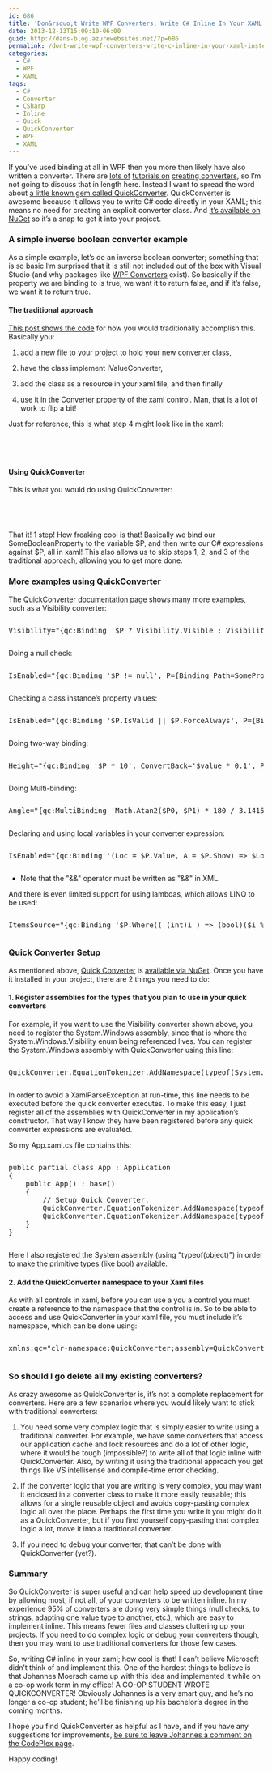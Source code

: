 ```yaml
---
id: 686
title: 'Don&rsquo;t Write WPF Converters; Write C# Inline In Your XAML Instead Using QuickConverter'
date: 2013-12-13T15:09:10-06:00
guid: http://dans-blog.azurewebsites.net/?p=686
permalink: /dont-write-wpf-converters-write-c-inline-in-your-xaml-instead-using-quickconverter/
categories:
  - C#
  - WPF
  - XAML
tags:
  - C#
  - Converter
  - CSharp
  - Inline
  - Quick
  - QuickConverter
  - WPF
  - XAML
---
```

If you’ve used binding at all in WPF then you more then likely have also written a converter. There are [lots of](http://wpftutorial.net/ValueConverters.html) [tutorials on](http://www.wpf-tutorial.com/data-binding/value-conversion-with-ivalueconverter/) [creating converters](http://www.codeproject.com/Articles/418271/Custom-Value-Conversion-in-WPF), so I’m not going to discuss that in length here. Instead I want to spread the word about [a little known gem called QuickConverter](https://quickconverter.codeplex.com/). QuickConverter is awesome because it allows you to write C# code directly in your XAML; this means no need for creating an explicit converter class. And [it’s available on NuGet](http://www.nuget.org/packages/QuickConverter/) so it’s a snap to get it into your project.



### A simple inverse boolean converter example

As a simple example, let’s do an inverse boolean converter; something that is so basic I’m surprised that it is still not included out of the box with Visual Studio (and why packages like [WPF Converters](https://wpfconverters.codeplex.com/) exist). So basically if the property we are binding to is true, we want it to return false, and if it’s false, we want it to return true.

#### The traditional approach

[This post shows the code](http://www.codeproject.com/Articles/24330/WPF-Bind-to-Opposite-Boolean-Value-Using-a-Convert) for how you would traditionally accomplish this. Basically you:

1) add a new file to your project to hold your new converter class,

2) have the class implement IValueConverter,

3) add the class as a resource in your xaml file, and then finally

4) use it in the Converter property of the xaml control. Man, that is a lot of work to flip a bit!

Just for reference, this is what step 4 might look like in the xaml:

<div id="scid:C89E2BDB-ADD3-4f7a-9810-1B7EACF446C1:dd8d182a-ba04-429f-a732-717e4f6e7c8e" class="wlWriterEditableSmartContent" style="float: none; padding-bottom: 0px; padding-top: 0px; padding-left: 0px; margin: 0px; display: inline; padding-right: 0px">
  <pre style=white-space:normal>

  <pre class="brush: xml; gutter: false; title: ; notranslate" title="">
<CheckBox IsEnabled="{Binding Path=ViewModel.SomeBooleanProperty, Converter={StaticResource InverseBooleanConverter}" />
</pre>
</div>

####

#### Using QuickConverter

This is what you would do using QuickConverter:

<div id="scid:C89E2BDB-ADD3-4f7a-9810-1B7EACF446C1:20a4e40b-0b74-4a89-be92-6208d47a3ffd" class="wlWriterEditableSmartContent" style="float: none; padding-bottom: 0px; padding-top: 0px; padding-left: 0px; margin: 0px; display: inline; padding-right: 0px">
  <pre style=white-space:normal>

  <pre class="brush: xml; gutter: false; pad-line-numbers: true; title: ; notranslate" title="">
<CheckBox IsEnabled="{qc:Binding '!$P', P={Binding Path=ViewModel.SomeBooleanProperty}}" />
</pre>
</div>

That it! 1 step! How freaking cool is that! Basically we bind our SomeBooleanProperty to the variable $P, and then write our C# expressions against $P, all in xaml! This also allows us to skip steps 1, 2, and 3 of the traditional approach, allowing you to get more done.



### More examples using QuickConverter

The [QuickConverter documentation page](https://quickconverter.codeplex.com/documentation) shows many more examples, such as a Visibility converter:

<div id="scid:C89E2BDB-ADD3-4f7a-9810-1B7EACF446C1:1cc1ca81-e8c3-425d-b320-27047445a102" class="wlWriterEditableSmartContent" style="float: none; padding-bottom: 0px; padding-top: 0px; padding-left: 0px; margin: 0px; display: inline; padding-right: 0px">
  <pre style=white-space:normal>

  <pre class="brush: csharp; gutter: false; title: ; notranslate" title="">
Visibility="{qc:Binding '$P ? Visibility.Visible : Visibility.Collapsed', P={Binding ShowElement}}"
</pre>
</div>



Doing a null check:

<div id="scid:C89E2BDB-ADD3-4f7a-9810-1B7EACF446C1:f6bf3617-9df8-4629-937c-9ac30cbff775" class="wlWriterEditableSmartContent" style="float: none; padding-bottom: 0px; padding-top: 0px; padding-left: 0px; margin: 0px; display: inline; padding-right: 0px">
  <pre style=white-space:normal>

  <pre class="brush: csharp; gutter: false; pad-line-numbers: true; title: ; notranslate" title="">
IsEnabled="{qc:Binding '$P != null', P={Binding Path=SomeProperty}"
</pre>
</div>



Checking a class instance’s property values:

<div id="scid:C89E2BDB-ADD3-4f7a-9810-1B7EACF446C1:e9d8987c-3f3a-40e8-8470-d0ed50ea6686" class="wlWriterEditableSmartContent" style="float: none; padding-bottom: 0px; padding-top: 0px; padding-left: 0px; margin: 0px; display: inline; padding-right: 0px">
  <pre style=white-space:normal>

  <pre class="brush: csharp; gutter: false; title: ; notranslate" title="">
IsEnabled="{qc:Binding '$P.IsValid || $P.ForceAlways', P={Binding Path=SomeClassInstance}"
</pre>
</div>



Doing two-way binding:

<div id="scid:C89E2BDB-ADD3-4f7a-9810-1B7EACF446C1:6c875271-4498-484a-92d9-6bbd38608db7" class="wlWriterEditableSmartContent" style="float: none; padding-bottom: 0px; padding-top: 0px; padding-left: 0px; margin: 0px; display: inline; padding-right: 0px">
  <pre style=white-space:normal>

  <pre class="brush: csharp; gutter: false; title: ; notranslate" title="">
Height="{qc:Binding '$P * 10', ConvertBack='$value * 0.1', P={Binding TestWidth, Mode=TwoWay}}"
</pre>
</div>



Doing Multi-binding:

<div id="scid:C89E2BDB-ADD3-4f7a-9810-1B7EACF446C1:2a1db181-c052-4adc-a4e3-8ff89b6ada2a" class="wlWriterEditableSmartContent" style="float: none; padding-bottom: 0px; padding-top: 0px; padding-left: 0px; margin: 0px; display: inline; padding-right: 0px">
  <pre style=white-space:normal>

  <pre class="brush: csharp; gutter: false; title: ; notranslate" title="">
Angle="{qc:MultiBinding 'Math.Atan2($P0, $P1) * 180 / 3.14159', P0={Binding ActualHeight, ElementName=rootElement}, P1={Binding ActualWidth, ElementName=rootElement}}"
</pre>
</div>



Declaring and using local variables in your converter expression:

<div id="scid:C89E2BDB-ADD3-4f7a-9810-1B7EACF446C1:c9450039-982e-4ee6-9104-72807e12a235" class="wlWriterEditableSmartContent" style="float: none; padding-bottom: 0px; padding-top: 0px; padding-left: 0px; margin: 0px; display: inline; padding-right: 0px">
  <pre style=white-space:normal>

  <pre class="brush: csharp; gutter: false; title: ; notranslate" title="">
IsEnabled="{qc:Binding '(Loc = $P.Value, A = $P.Show) => $Loc != null &amp;&amp; $A', P={Binding Obj}}"
</pre>
</div>

* Note that the "&&" operator must be written as "&&" in XML.



And there is even limited support for using lambdas, which allows LINQ to be used:

<div id="scid:C89E2BDB-ADD3-4f7a-9810-1B7EACF446C1:6fd045a3-0ddb-4a89-b60b-73d43397de78" class="wlWriterEditableSmartContent" style="float: none; padding-bottom: 0px; padding-top: 0px; padding-left: 0px; margin: 0px; display: inline; padding-right: 0px">
  <pre style=white-space:normal>

  <pre class="brush: csharp; gutter: false; title: ; notranslate" title="">
ItemsSource="{qc:Binding '$P.Where(( (int)i ) => (bool)($i % 2 == 0))', P={Binding Source}}"
</pre>
</div>



### Quick Converter Setup

As mentioned above, [Quick Converter](https://quickconverter.codeplex.com/) is [available via NuGet](http://www.nuget.org/packages/QuickConverter/). Once you have it installed in your project, there are 2 things you need to do:

#### 1. Register assemblies for the types that you plan to use in your quick converters

For example, if you want to use the Visibility converter shown above, you need to register the System.Windows assembly, since that is where the System.Windows.Visibility enum being referenced lives. You can register the System.Windows assembly with QuickConverter using this line:

<div id="scid:C89E2BDB-ADD3-4f7a-9810-1B7EACF446C1:7c4328c4-f388-4058-a0cb-959a1e1a360a" class="wlWriterEditableSmartContent" style="float: none; padding-bottom: 0px; padding-top: 0px; padding-left: 0px; margin: 0px; display: inline; padding-right: 0px">
  <pre style=white-space:normal>

  <pre class="brush: csharp; gutter: false; title: ; notranslate" title="">
QuickConverter.EquationTokenizer.AddNamespace(typeof(System.Windows.Visibility));
</pre>
</div>

In order to avoid a XamlParseException at run-time, this line needs to be executed before the quick converter executes. To make this easy, I just register all of the assemblies with QuickConverter in my application’s constructor. That way I know they have been registered before any quick converter expressions are evaluated.

So my App.xaml.cs file contains this:

<div id="scid:C89E2BDB-ADD3-4f7a-9810-1B7EACF446C1:d623e3ab-1c40-48c0-ab6d-26b0edff49dc" class="wlWriterEditableSmartContent" style="float: none; padding-bottom: 0px; padding-top: 0px; padding-left: 0px; margin: 0px; display: inline; padding-right: 0px">
  <pre style=white-space:normal>

  <pre class="brush: csharp; title: ; notranslate" title="">
public partial class App : Application
{
	public App() : base()
	{
		// Setup Quick Converter.
		QuickConverter.EquationTokenizer.AddNamespace(typeof(object));
		QuickConverter.EquationTokenizer.AddNamespace(typeof(System.Windows.Visibility));
	}
}
</pre>
</div>

Here I also registered the System assembly (using "typeof(object)") in order to make the primitive types (like bool) available.



#### 2. Add the QuickConverter namespace to your Xaml files

As with all controls in xaml, before you can use a you a control you must create a reference to the namespace that the control is in. So to be able to access and use QuickConverter in your xaml file, you must include it’s namespace, which can be done using:

<div id="scid:C89E2BDB-ADD3-4f7a-9810-1B7EACF446C1:c026a573-1d6f-4e80-b458-9330a7edcfa0" class="wlWriterEditableSmartContent" style="float: none; padding-bottom: 0px; padding-top: 0px; padding-left: 0px; margin: 0px; display: inline; padding-right: 0px">
  <pre style=white-space:normal>

  <pre class="brush: xml; gutter: false; title: ; notranslate" title="">
xmlns:qc="clr-namespace:QuickConverter;assembly=QuickConverter"
</pre>
</div>



### So should I go delete all my existing converters?

As crazy awesome as QuickConverter is, it’s not a complete replacement for converters. Here are a few scenarios where you would likely want to stick with traditional converters:

1. You need some very complex logic that is simply easier to write using a traditional converter. For example, we have some converters that access our application cache and lock resources and do a lot of other logic, where it would be tough (impossible?) to write all of that logic inline with QuickConverter. Also, by writing it using the traditional approach you get things like VS intellisense and compile-time error checking.

2. If the converter logic that you are writing is very complex, you may want it enclosed in a converter class to make it more easily reusable; this allows for a single reusable object and avoids copy-pasting complex logic all over the place. Perhaps the first time you write it you might do it as a QuickConverter, but if you find yourself copy-pasting that complex logic a lot, move it into a traditional converter.

3. If you need to debug your converter, that can’t be done with QuickConverter (yet?).



### Summary

So QuickConverter is super useful and can help speed up development time by allowing most, if not all, of your converters to be written inline. In my experience 95% of converters are doing very simple things (null checks, to strings, adapting one value type to another, etc.), which are easy to implement inline. This means fewer files and classes cluttering up your projects. If you need to do complex logic or debug your converters though, then you may want to use traditional converters for those few cases.

So, writing C# inline in your xaml; how cool is that! I can’t believe Microsoft didn’t think of and implement this. One of the hardest things to believe is that Johannes Moersch came up with this idea and implemented it while on a co-op work term in my office! A CO-OP STUDENT WROTE QUICKCONVERTER! Obviously Johannes is a very smart guy, and he’s no longer a co-op student; he’ll be finishing up his bachelor’s degree in the coming months.

I hope you find QuickConverter as helpful as I have, and if you have any suggestions for improvements, [be sure to leave Johannes a comment on the CodePlex page](https://quickconverter.codeplex.com/discussions).

Happy coding!
